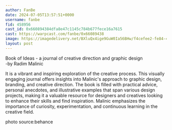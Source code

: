 ```yaml
---
author: FanBe
date: 2024-07-05T13:57:51+0000
username: fanbe
fid: 458956
cast_id: 0x660894384dfa8e47c1145c784b677fece16a7615
cast: https://warpcast.com/fanbe/0x66089438
image: https://imagedelivery.net/BXluQx4ige9GuW0Ia56BHw/f4cefee2-fe84-4db4-0618-82102da94b00/original
layout: post
---
```

Book of Ideas - a journal of creative direction and graphic design  
-by Radim Malinic  
  
It is a vibrant and inspiring exploration of the creative process. This visually engaging journal offers insights into Malinic's approach to graphic design, branding, and creative direction. The book is filled with practical advice, personal anecdotes, and illustrative examples that span various design projects, making it a valuable resource for designers and creatives looking to enhance their skills and find inspiration. Malinic emphasizes the importance of curiosity, experimentation, and continuous learning in the creative field.  
  
photo source:behance  

<img src='https://imagedelivery.net/BXluQx4ige9GuW0Ia56BHw/f4cefee2-fe84-4db4-0618-82102da94b00/original' alt='' referrerpolicy='no-referrer'/>
<img src='https://imagedelivery.net/BXluQx4ige9GuW0Ia56BHw/cb29d87a-1ebb-4b22-4d60-79d95aa0d900/original' alt='' referrerpolicy='no-referrer'/>